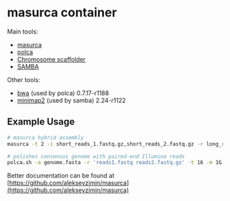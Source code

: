 # masurca container

Main tools:

- [masurca](https://github.com/alekseyzimin/masurca)
- [polca](https://github.com/alekseyzimin/masurca#polca)
- [Chromosome scaffolder](https://github.com/alekseyzimin/masurca#chromosome-scaffolder)
- [SAMBA](https://github.com/alekseyzimin/masurca#samba-scaffolder)

Other tools:

- [bwa](https://github.com/lh3/bwa) (used by polca) 0.7.17-r1188
- [minimap2](https://github.com/lh3/minimap2) (used by samba) 2.24-r1122

## Example Usage

```bash
# masurca hybrid assembly
masurca -t 2 -i short_reads_1.fastq.gz,short_reads_2.fastq.gz -r long_reads.fastq.gz

# polishes consensus genome with paired-end Illumina reads
polca.sh -a genome.fasta -r 'reads1.fastq reads2.fastq.gz' -t 16 -m 1G
```

Better documentation can be found at [https://github.com/alekseyzimin/masurca](https://github.com/alekseyzimin/masurca)
